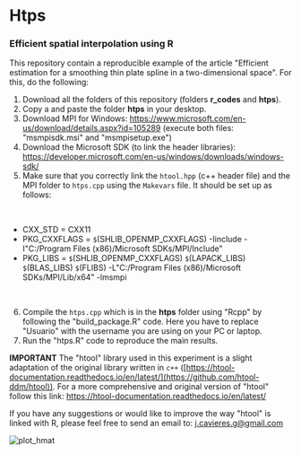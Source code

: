 # Htps 
### Efficient spatial interpolation using R

This repository contain a reproducible example of the article "Efficient estimation for a smoothing thin plate spline in a two-dimensional space". For this, do the following:

1. Download all the folders of this repository (folders $\textbf{r_codes}$ and $\textbf{htps}$).
2. Copy a and paste the folder $\textbf{htps}$ in your desktop.
3. Download MPI for Windows: https://www.microsoft.com/en-us/download/details.aspx?id=105289 (execute both files: "msmpisdk.msi" and "msmpisetup.exe")
4. Download the Microsoft SDK (to link the header libraries): https://developer.microsoft.com/en-us/windows/downloads/windows-sdk/
5. Make sure that you correctly link the $\texttt{htool.hpp}$ (c++ header file) and the MPI folder to $\texttt{htps.cpp}$ using the $\texttt{Makevars}$ file. It should be set up as follows:
</br>

* CXX_STD = CXX11
* PKG_CXXFLAGS = `$`(SHLIB_OPENMP_CXXFLAGS) -Iinclude -I"C:/Program Files (x86)/Microsoft SDKs/MPI/Include"
* PKG_LIBS = `$`(SHLIB_OPENMP_CXXFLAGS) `$`(LAPACK_LIBS) `$`(BLAS_LIBS) `$`(FLIBS) -L"C:/Program Files (x86)/Microsoft SDKs/MPI/Lib/x64" -lmsmpi
</br>

6. Compile the $\texttt{htps.cpp}$ which is in the $\textbf{htps}$ folder using "Rcpp" by following the "build_package.R" code. Here you have to replace "Usuario" with the username you are using on your PC or laptop.
7. Run the "htps.R" code to reproduce the main results.

**IMPORTANT**
The "htool" library used in this experiment is a slight adaptation of the original library written in $\texttt{c++}$ ([https://htool-documentation.readthedocs.io/en/latest/](https://github.com/htool-ddm/htool)). For a more comprehensive and original version of "htool" follow this link: https://htool-documentation.readthedocs.io/en/latest/


If you have any suggestions or would like to improve the way "htool" is linked with R, please feel free to send an email to: j.cavieres.g@gmail.com

![plot_hmat](https://github.com/jcavieresg/htps/assets/55828236/b9c6bf46-9c62-44d8-8377-eb209324323b)


